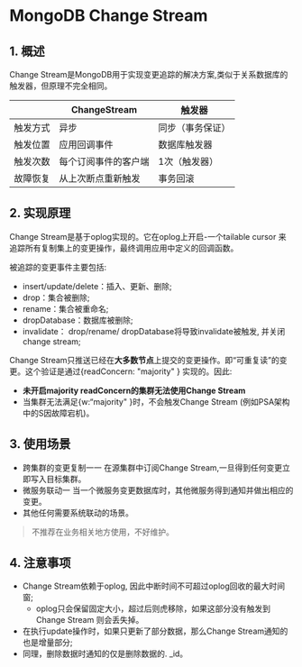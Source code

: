 # MongoDB Change Stream

## 1. 概述

Change Stream是MongoDB用于实现变更追踪的解决方案,类似于关系数据库的触发器，但原理不完全相同。

|          | ChangeStream         | 触发器           |
| -------- | -------------------- | ---------------- |
| 触发方式 | 异步                 | 同步（事务保证） |
| 触发位置 | 应用回调事件         | 数据库触发器     |
| 触发次数 | 每个订阅事件的客户端 | 1次（触发器）    |
| 故障恢复 | 从上次断点重新触发   | 事务回滚         |





## 2. 实现原理

Change Stream是基于oplog实现的。它在oplog上开启-一个tailable
cursor 来追踪所有复制集上的变更操作，最终调用应用中定义的回调函数。

被追踪的变更事件主要包括:

* insert/update/delete：插入、更新、删除;
* drop：集合被删除;
* rename：集合被重命名;
* dropDatabase：数据库被删除;
* invalidate： drop/rename/ dropDatabase将导致invalidate被触发,
  并关闭change stream;


Change Stream只推送已经在**大多数节点**上提交的变更操作。即“可重复读”的变更。这个验证是通过{readConcern: "majority" } 实现的。因此:

* **未开启majority readConcern的集群无法使用Change Stream**
* 当集群无法满足{w:“majority" }时，不会触发Change Stream (例如PSA架构中的S因故障宕机)。





## 3. 使用场景

* 跨集群的变更复制一一 在源集群中订阅Change Stream,一旦得到任何变更立即写入目标集群。
* 微服务联动一 当一个微服务变更数据库时，其他微服务得到通知并做出相应的变更。
* 其他任何需要系统联动的场景。

> 不推荐在业务相关地方使用，不好维护。



## 4. 注意事项

* Change Stream依赖于oplog, 因此中断时间不可超过oplog回收的最大时间窗;
  * oplog只会保留固定大小，超过后则虎移除，如果这部分没有触发到Change Stream 则会丢失掉。
* 在执行update操作时，如果只更新了部分数据，那么Change Stream通知的也是增量部分;
* 同理，删除数据时通知的仅是删除数据的. _id。

